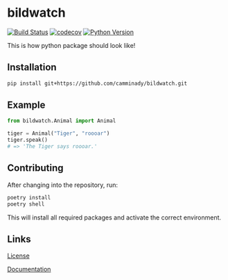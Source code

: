 # bildwatch

[![Build Status](https://github.com/camminady/bildwatch/workflows/test/badge.svg?branch=main&event=push)](https://github.com/camminady/bildwatch/actions)
[![codecov](https://codecov.io/gh/camminady/bildwatch/branch/main/graph/badge.svg)](https://codecov.io/gh/camminady/bildwatch)
[![Python Version](https://img.shields.io/pypi/pyversions/bildwatch.svg)](https://pypi.org/project/bildwatch/)

This is how python package should look like!





## Installation

```bash
pip install git+https://github.com/camminady/bildwatch.git
```


## Example

```python
from bildwatch.Animal import Animal

tiger = Animal("Tiger", "roooar")
tiger.speak()
# => 'The Tiger says roooar.'
```

## Contributing

After changing into the repository, run:
```bash
poetry install
poetry shell
```
This will install all required packages and activate the correct environment.


## Links

[License](https://github.com/camminady/bildwatch/blob/main/LICENSE)

[Documentation](https://htmlpreview.github.io/?https://github.com/camminady/bildwatch/blob/main/docs/_build/html/index.html)

